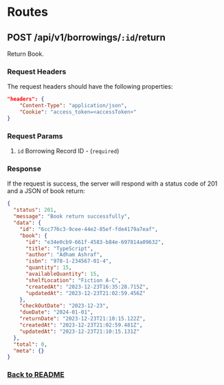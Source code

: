 # Routes

## POST /api/v1/borrowings/`:id`/return

Return Book.

### Request Headers

The request headers should have the following properties:

```json
"headers": {
    "Content-Type": "application/json",
    "Cookie": "access_token=<accessToken>"
}
```

### Request Params

1. `id` Borrowing Record ID - (`required`)

### Response

If the request is success, the server will respond with a status code of 201 and a JSON of book return:

```json
{
  "status": 201,
  "message": "Book return successfully",
  "data": {
    "id": "6cc776c3-9cee-44e2-85ef-fde4179a7eaf",
    "book": {
      "id": "e34e0cb9-661f-4583-b84e-697814a09632",
      "title": "TypeScript",
      "author": "Adham Ashraf",
      "isbn": "978-1-234567-01-4",
      "quantity": 15,
      "availableQuantity": 15,
      "shelfLocation": "Fiction A-C",
      "createdAt": "2023-12-23T16:35:28.715Z",
      "updatedAt": "2023-12-23T21:02:59.456Z"
    },
    "checkOutDate": "2023-12-23",
    "dueDate": "2024-01-01",
    "returnDate": "2023-12-23T21:10:15.122Z",
    "createdAt": "2023-12-23T21:02:59.481Z",
    "updatedAt": "2023-12-23T21:10:15.131Z"
  },
  "total": 0,
  "meta": {}
}
```

### [Back to README](../../README.md#borrowings)
